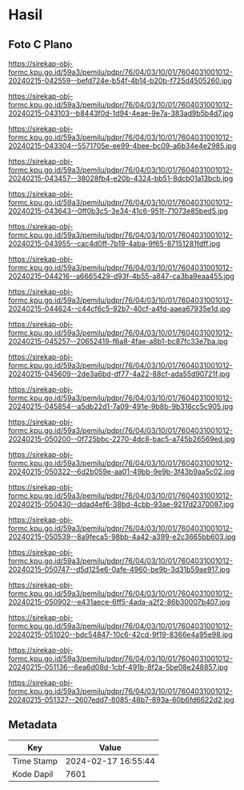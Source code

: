 # Hasil

## Foto C Plano

https://sirekap-obj-formc.kpu.go.id/59a3/pemilu/pdpr/76/04/03/10/01/7604031001012-20240215-042559--befd724e-b54f-4b14-b20b-f725d4505260.jpg

https://sirekap-obj-formc.kpu.go.id/59a3/pemilu/pdpr/76/04/03/10/01/7604031001012-20240215-043103--b8443f0d-1d94-4eae-9e7a-383ad9b5b4d7.jpg

https://sirekap-obj-formc.kpu.go.id/59a3/pemilu/pdpr/76/04/03/10/01/7604031001012-20240215-043304--5571705e-ee99-4bee-bc09-a6b34e4e2985.jpg

https://sirekap-obj-formc.kpu.go.id/59a3/pemilu/pdpr/76/04/03/10/01/7604031001012-20240215-043457--38028fb4-e20b-4324-bb51-8dcb01a13bcb.jpg

https://sirekap-obj-formc.kpu.go.id/59a3/pemilu/pdpr/76/04/03/10/01/7604031001012-20240215-043643--0ff0b3c5-3e34-41c6-951f-71073e85bed5.jpg

https://sirekap-obj-formc.kpu.go.id/59a3/pemilu/pdpr/76/04/03/10/01/7604031001012-20240215-043955--cac4d0ff-7b19-4aba-9f65-87151281fdff.jpg

https://sirekap-obj-formc.kpu.go.id/59a3/pemilu/pdpr/76/04/03/10/01/7604031001012-20240215-044216--a6665429-d93f-4b55-a847-ca3ba9eaa455.jpg

https://sirekap-obj-formc.kpu.go.id/59a3/pemilu/pdpr/76/04/03/10/01/7604031001012-20240215-044624--c44cf6c5-92b7-40cf-a4fd-aaea67935e1d.jpg

https://sirekap-obj-formc.kpu.go.id/59a3/pemilu/pdpr/76/04/03/10/01/7604031001012-20240215-045257--20652419-f6a8-4fae-a8b1-bc87fc33e7ba.jpg

https://sirekap-obj-formc.kpu.go.id/59a3/pemilu/pdpr/76/04/03/10/01/7604031001012-20240215-045609--2de3a6bd-df77-4a22-88cf-ada55d90721f.jpg

https://sirekap-obj-formc.kpu.go.id/59a3/pemilu/pdpr/76/04/03/10/01/7604031001012-20240215-045854--a5db22d1-7a09-491e-9b8b-9b316cc5c905.jpg

https://sirekap-obj-formc.kpu.go.id/59a3/pemilu/pdpr/76/04/03/10/01/7604031001012-20240215-050200--0f725bbc-2270-4dc8-bac5-a745b26569ed.jpg

https://sirekap-obj-formc.kpu.go.id/59a3/pemilu/pdpr/76/04/03/10/01/7604031001012-20240215-050322--6d2b059e-aa01-49bb-9e9b-3f43b9aa5c02.jpg

https://sirekap-obj-formc.kpu.go.id/59a3/pemilu/pdpr/76/04/03/10/01/7604031001012-20240215-050430--ddad4ef6-38bd-4cbb-93ae-9217d2370087.jpg

https://sirekap-obj-formc.kpu.go.id/59a3/pemilu/pdpr/76/04/03/10/01/7604031001012-20240215-050539--8a9feca5-98bb-4a42-a399-e2c3665bb603.jpg

https://sirekap-obj-formc.kpu.go.id/59a3/pemilu/pdpr/76/04/03/10/01/7604031001012-20240215-050747--d5d125e6-0afe-4960-be9b-3d31b59ae917.jpg

https://sirekap-obj-formc.kpu.go.id/59a3/pemilu/pdpr/76/04/03/10/01/7604031001012-20240215-050902--e431aece-6ff5-4ada-a2f2-86b30007b407.jpg

https://sirekap-obj-formc.kpu.go.id/59a3/pemilu/pdpr/76/04/03/10/01/7604031001012-20240215-051020--bdc54847-10c6-42cd-9f19-8366e4a95e98.jpg

https://sirekap-obj-formc.kpu.go.id/59a3/pemilu/pdpr/76/04/03/10/01/7604031001012-20240215-051136--6ea6d08d-1cbf-491b-8f2a-5be08e248857.jpg

https://sirekap-obj-formc.kpu.go.id/59a3/pemilu/pdpr/76/04/03/10/01/7604031001012-20240215-051327--2607edd7-8085-48b7-893a-60b6fd6622d2.jpg


## Metadata

| Key        | Value               |
| ---------- | ------------------- |
| Time Stamp | 2024-02-17 16:55:44 |
| Kode Dapil | 7601                |



